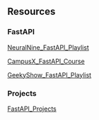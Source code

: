 ## **Resources**

### **FastAPI**

[NeuralNine_FastAPI_Playlist](https://www.youtube.com/watch?v=rvFsGRvj9jo)

[CampusX_FastAPI_Course](https://www.youtube.com/playlist?list=PLKnIA16_RmvZ41tjbKB2ZnwchfniNsMuQ)

[GeekyShow_FastAPI_Playlist](https://www.youtube.com/playlist?list=PLbGui_ZYuhijHgdhfScjEd2wxByocuOxs)

### **Projects**

[FastAPI_Projects](https://www.youtube.com/watch?v=Kl6PQROe4rY&list=PLbGui_ZYuhijHgdhfScjEd2wxByocuOxs&index=9)
